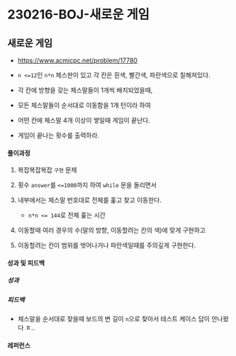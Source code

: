 # 230216-BOJ-새로운 게임

## 새로운 게임

- https://www.acmicpc.net/problem/17780

- `n <=12`인 `n*n` 체스판이 있고 각 칸은 흰색, 빨간색, 파란색으로 칠해져있다.

- 각 칸에 방향을 갖는 체스말들이 1개씩 배치되었을때,

- 모든 체스말들이 순서대로 이동함을 1개 턴이라 하여

- 어떤 칸에 체스말 4개 이상이 쌓일때 게임이 끝난다.

- 게임이 끝나는 횟수를 출력하라.

#### 풀이과정

1. 복잡복잡복잡 `구현` 문제

2. 횟수 `answer`를 `<=1000`까지 하여 `while` 문을 돌리면서

3. 내부에서는 체스말 번호대로 전체를 훑고 찾고 이동한다.
   
   - `n*n <= 144`로 전체 훑는 시간

4. 이동할때 여러 경우의 수(말의 방향, 이동할려는 칸의 색)에 맞게 구현하고

5. 이동할려는 칸이 범위를 벗어나거나 파란색일때를 주의깊게 구현한다.

#### 성과 및 피드백

##### 성과

##### 피드백

- 체스말을 순서대로 찾을때 보드의 변 길이 `n`으로 찾아서 테스트 케이스 답이 안나왔다 ㅎ..

#### 레퍼런스

> 
